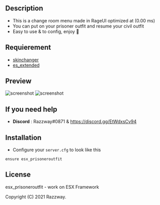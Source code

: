 ## Description
- This is a change room menu made in RageUI optimized at (0.00 ms)
- You can put on your prisoner outfit and resume your civil outfit
- Easy to use & to config, enjoy 🤩

## Requierement 
- [skinchanger](https://github.com/mitlight/skinchanger)
- [es_extended](https://github.com/esx-framework/es_extended)

## Preview
![screenshot](https://cdn.discordapp.com/attachments/748844923977203762/922922564660129872/unknown.png)
![screenshot](https://cdn.discordapp.com/attachments/748844923977203762/922922418740289626/unknown.png)

## If you need help
- **Discord** : Razzway#0871 & https://discord.gg/EtWdxsCv94

## Installation
- Configure your `server.cfg` to look like this

```
ensure esx_prisoneroutfit
```
## License
esx_prisoneroutfit - work on ESX Framework

Copyright (C) 2021 Razzway.
